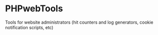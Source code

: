 # PHPwebTools
Tools for website administrators (hit counters and log generators, cookie notification scripts, etc)
